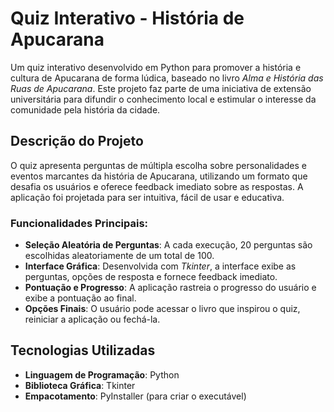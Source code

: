 # Quiz Interativo - História de Apucarana

Um quiz interativo desenvolvido em Python para promover a história e cultura de Apucarana de forma lúdica, baseado no livro *Alma e História das Ruas de Apucarana*. Este projeto faz parte de uma iniciativa de extensão universitária para difundir o conhecimento local e estimular o interesse da comunidade pela história da cidade.

## Descrição do Projeto

O quiz apresenta perguntas de múltipla escolha sobre personalidades e eventos marcantes da história de Apucarana, utilizando um formato que desafia os usuários e oferece feedback imediato sobre as respostas. A aplicação foi projetada para ser intuitiva, fácil de usar e educativa.

### Funcionalidades Principais:
- **Seleção Aleatória de Perguntas**: A cada execução, 20 perguntas são escolhidas aleatoriamente de um total de 100.
- **Interface Gráfica**: Desenvolvida com *Tkinter*, a interface exibe as perguntas, opções de resposta e fornece feedback imediato.
- **Pontuação e Progresso**: A aplicação rastreia o progresso do usuário e exibe a pontuação ao final.
- **Opções Finais**: O usuário pode acessar o livro que inspirou o quiz, reiniciar a aplicação ou fechá-la.

## Tecnologias Utilizadas

- **Linguagem de Programação**: Python
- **Biblioteca Gráfica**: Tkinter
- **Empacotamento**: PyInstaller (para criar o executável)

